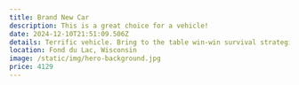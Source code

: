```yaml
---
title: Brand New Car
description: This is a great choice for a vehicle!
date: 2024-12-10T21:51:09.506Z
details: Terrific vehicle. Bring to the table win-win survival strategies to ensure proactive domination. At the end of the day, going forward, a new normal that has evolved from generation X is on the runway heading towards a streamlined cloud solution. User generated content in real-time will have multiple touchpoints for offshoring.
location: Fond du Lac, Wisconsin
image: /static/img/hero-background.jpg
price: 4129
---
```

